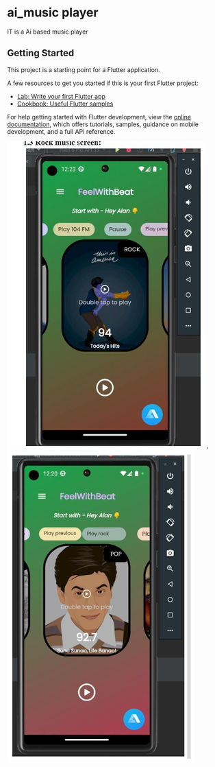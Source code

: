 # ai_music player

IT is a Ai based music player

## Getting Started

This project is a starting point for a Flutter application.

A few resources to get you started if this is your first Flutter project:

- [Lab: Write your first Flutter app](https://docs.flutter.dev/get-started/codelab)
- [Cookbook: Useful Flutter samples](https://docs.flutter.dev/cookbook)

For help getting started with Flutter development, view the
[online documentation](https://docs.flutter.dev/), which offers tutorials,
samples, guidance on mobile development, and a full API reference.

<picture>
  <source media="(prefers-color-scheme: dark)" srcset="ScreenShot/Screenshot 2023-05-17 113859.png">
  <source media="(prefers-color-scheme: light)" srcset="ScreenShot/Screenshot 2023-05-17 113859.png">
  <img alt="Shows an illustrated sun in light mode and a moon with stars in dark mode." src="ScreenShot/Screenshot 2023-05-17 113859.png">
</picture>,

<picture>
  <source media="(prefers-color-scheme: dark)" srcset="ScreenShot/Screenshot 2023-05-17 113816.png">
  <source media="(prefers-color-scheme: light)" srcset="ScreenShot/Screenshot 2023-05-17 113816.png">
  <img alt="Shows an illustrated sun in light mode and a moon with stars in dark mode." src="ScreenShot/Screenshot 2023-05-17 113816.png">
</picture>

